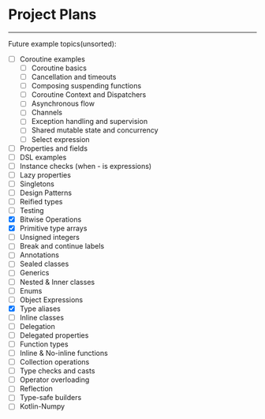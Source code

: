# Project Plans
***
Future example topics(unsorted):
- [ ] Coroutine examples
    - [ ] Coroutine basics
    - [ ] Cancellation and timeouts
    - [ ] Composing suspending functions
    - [ ] Coroutine Context and Dispatchers
    - [ ] Asynchronous flow
    - [ ] Channels
    - [ ] Exception handling and supervision
    - [ ] Shared mutable state and concurrency
    - [ ] Select expression
- [ ] Properties and fields
- [ ] DSL examples
- [ ] Instance checks (when - is expressions)
- [ ] Lazy properties
- [ ] Singletons
- [ ] Design Patterns
- [ ] Reified types
- [ ] Testing
- [x] Bitwise Operations
- [x] Primitive type arrays
- [ ] Unsigned integers
- [ ] Break and continue labels
- [ ] Annotations
- [ ] Sealed classes
- [ ] Generics
- [ ] Nested & Inner classes
- [ ] Enums
- [ ] Object Expressions
- [x] Type aliases
- [ ] Inline classes
- [ ] Delegation
- [ ] Delegated properties
- [ ] Function types
- [ ] Inline & No-inline functions
- [ ] Collection operations
- [ ] Type checks and casts
- [ ] Operator overloading
- [ ] Reflection
- [ ] Type-safe builders
- [ ] Kotlin-Numpy
